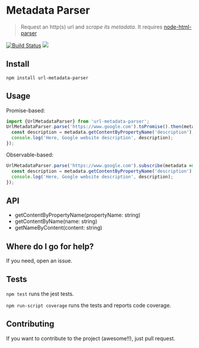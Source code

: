 # Metadata Parser

> Request an http(s) url and *scrape its metadata*. It requires [node-html-parser](https://github.com/taoqf/node-html-parser)

<p align="left">
<a href="https://travis-ci.org/webhacking/url-metadata-parser"><img src="https://travis-ci.org/webhacking/url-metadata-parser.svg?branch=master" alt="Build Status"></a>
<a href="https://codecov.io/gh/webhacking/sequence-shorten"><img src="https://codecov.io/gh/webhacking/sequence-shorten/branch/master/graph/badge.svg" /></a>
</p>


## Install

```
npm install url-metadata-parser
```

## Usage

Promise-based:
```javascript
import {UrlMetadataParser} from 'url-metadata-parser';
UrlMetadataParser.parse('https://www.google.com').toPromise().then(metadata => {
  const description = metadata.getContentByPropertyName('description');
  console.log('Here, Google website description', description);
});
```

Observable-based:
```javascript
UrlMetadataParser.parse('https://www.google.com').subscribe(metadata => {
  const description = metadata.getContentByPropertyName('description');
  console.log('Here, Google website description', description);
});
```

## API

- getContentByPropertyName(propertyName: string)
- getContentByName(name: string)
- getNameByContent(content: string)
  
## Where do I go for help?
 
If you need, open an issue.

## Tests

```npm test``` runs the jest tests.

```npm run-script coverage``` runs the tests and reports code coverage.

## Contributing

If you want to contribute to the project (awesome!!), just pull request.





